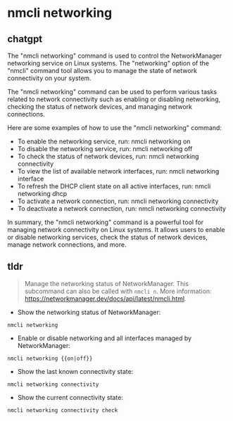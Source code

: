 # nmcli networking 
## chatgpt 
The "nmcli networking" command is used to control the NetworkManager networking service on Linux systems. The "networking" option of the "nmcli" command tool allows you to manage the state of network connectivity on your system.

The "nmcli networking" command can be used to perform various tasks related to network connectivity such as enabling or disabling networking, checking the status of network devices, and managing network connections. 

Here are some examples of how to use the "nmcli networking" command:

- To enable the networking service, run: nmcli networking on
- To disable the networking service, run: nmcli networking off
- To check the status of network devices, run: nmcli networking connectivity
- To view the list of available network interfaces, run: nmcli networking interface
- To refresh the DHCP client state on all active interfaces, run: nmcli networking dhcp
- To activate a network connection, run: nmcli networking connectivity
- To deactivate a network connection, run: nmcli networking connectivity

In summary, the "nmcli networking" command is a powerful tool for managing network connectivity on Linux systems. It allows users to enable or disable networking services, check the status of network devices, manage network connections, and more. 

## tldr 
 
> Manage the networking status of NetworkManager.
> This subcommand can also be called with `nmcli n`.
> More information: <https://networkmanager.dev/docs/api/latest/nmcli.html>.

- Show the networking status of NetworkManager:

`nmcli networking`

- Enable or disable networking and all interfaces managed by NetworkManager:

`nmcli networking {{on|off}}`

- Show the last known connectivity state:

`nmcli networking connectivity`

- Show the current connectivity state:

`nmcli networking connectivity check`
